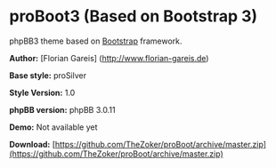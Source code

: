 proBoot3 (Based on Bootstrap 3)
=======

phpBB3 theme based on [Bootstrap](http://twitter.github.com/bootstrap/) framework.

**Author:** [Florian Gareis] (http://www.florian-gareis.de)

**Base style:** proSilver

**Style Version:** 1.0

**phpBB version:** phpBB 3.0.11

**Demo:** Not available yet

**Download:** [https://github.com/TheZoker/proBoot/archive/master.zip](https://github.com/TheZoker/proBoot/archive/master.zip)
